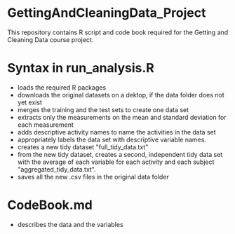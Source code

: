 # GettingAndCleaningData_Project
This repository contains R script and code book required for the Getting and Cleaning Data course project.

# Syntax in run_analysis.R 
* loads the required R packages 
* downloads the original datasets on a dektop, if the data folder does not yet exist
* merges the training and the test sets to create one data set
* extracts only the measurements on the mean and standard deviation for each measurement
* adds descriptive activity names to name the activities in the data set
* appropriately labels the data set with descriptive variable names.
* creates a new tidy dataset "full_tidy_data.txt"
* from the new tidy dataset, creates a second, independent tidy data set with the average of each variable for each activity and each subject "aggregated_tidy_data.txt".
* saves all the new .csv files in the original data folder

# CodeBook.md
* describes the data and the variables 




